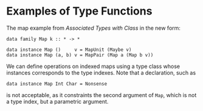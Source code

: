 # Examples of Type Functions


The map example from *Associated Types with Class* in the new form:

```wiki
data family Map k :: * -> *

data instance Map ()     v = MapUnit (Maybe v)
data instance Map (a, b) v = MapPair (Map a (Map b v))
```


We can define operations on indexed maps using a type class whose instances corresponds to the type indexes.  Note that a declaration, such as

```wiki
data instance Map Int Char = Nonsense
```


is not acceptable, as it constraints the second argument of `Map`, which is not a type index, but a parametric argument.
